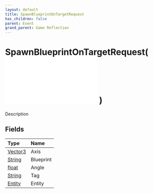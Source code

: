 ```yaml
---
layout: default
title: SpawnBlueprintOnTargetRequest
has_children: false
parent: Event
grand_parent: Game Reflection
---
```

# SpawnBlueprintOnTargetRequest( ![ EntityEventBase ](/game-reflection/events/entity_event_base.md) )
Description 

## Fields
| Type | Name |
|:-------------|:--------------|
| [Vector3](/game-reflection/classes/vector3.md) | Axis |
| [String](/game-reflection/components/string.md) | Blueprint |
| [float](/game-reflection/components/float.md) | Angle |
| [String](/game-reflection/components/string.md) | Tag |
| [Entity](/game-reflection/classes/entity.md) | Entity |
